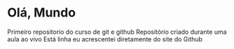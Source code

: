# Olá, Mundo
 Primeiro repositorio do curso de git e github
 Repositório criado durante uma aula ao vivo
 Está linha eu acrescentei diretamente do site do Github
